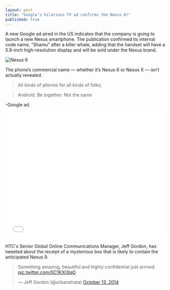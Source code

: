 ```yaml
---
layout: post
title: "Google’s hilarious TV ad confirms the Nexus 6!"
published: true
---
```


A new Google ad aired in the US indicates that the company is going to launch a new Nexus smartphone. The publication confirmed its internal code name, “Shamu” after a killer whale, adding that the handset will have a 5.9-inch high-resolution display and will be sold under the Nexus brand.


![Nexus 6](https://lh4.googleusercontent.com/-gSxA1IEiNhg/VD0ve2ytk-I/AAAAAAAAANw/RUR7p_et_-o/w625-h448-no/nexus-6.jpg)

The phone’s commercial name — whether it’s Nexus 6 or Nexus X — isn’t actually revealed.

>All kinds of phones for all kinds of folks,  


>Android. Be together. Not the same

-Google ad.


<iframe width="100%" height="400" src="//www.youtube.com/embed/2H8eIjuf2ok" frameborder="0" allowfullscreen></iframe>



HTC's Senior Global Online Communications Manager, Jeff Gordon, has tweeted about the receipt of a mysterious box that is likely to contain the anticipated Nexus 9.

<blockquote class="twitter-tweet" lang="en"><p>Something amazing, beautiful and highly confidential just arrived. <a href="http://t.co/0C1KXI3lqO">pic.twitter.com/0C1KXI3lqO</a></p>&mdash; Jeff Gordon (@urbanstrata) <a href="https://twitter.com/urbanstrata/status/521729612527595520">October 13, 2014</a></blockquote>
<script async src="//platform.twitter.com/widgets.js" charset="utf-8"></script>










